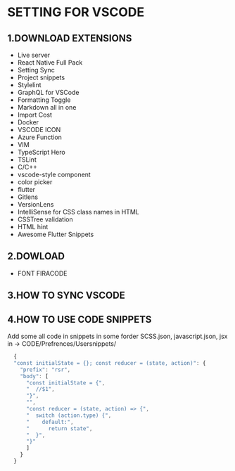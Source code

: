 # SETTING FOR VSCODE

## 1.DOWNLOAD EXTENSIONS

- Live server
- React Native Full Pack
- Setting Sync
- Project snippets
- Stylelint
- GraphQL for VSCode
- Formatting Toggle
- Markdown all in one
- Import Cost
- Docker
- VSCODE ICON
- Azure Function
- VIM
- TypeScript Hero
- TSLint
- C/C++
- vscode-style component
- color picker
- flutter
- Gitlens
- VersionLens
- IntelliSense for CSS class names in HTML
- CSSTree validation
- HTML hint
- Awesome Flutter Snippets

## 2.DOWLOAD

- FONT FIRACODE

## 3.HOW TO SYNC VSCODE

## 4.HOW TO USE CODE SNIPPETS

Add some all code in snippets in some forder SCSS.json, javascript.json, jsx in -> CODE/Prefrences/Usersnippets/

```javascript
  {
  "const initialState = {}; const reducer = (state, action)": {
    "prefix": "rsr",
    "body": [
      "const initialState = {",
      "  //$1",
      "}",
      "",
      "const reducer = (state, action) => {",
      "  switch (action.type) {",
      "    default:",
      "      return state",
      "  }",
      "}"
      ]
    }
  }
```
